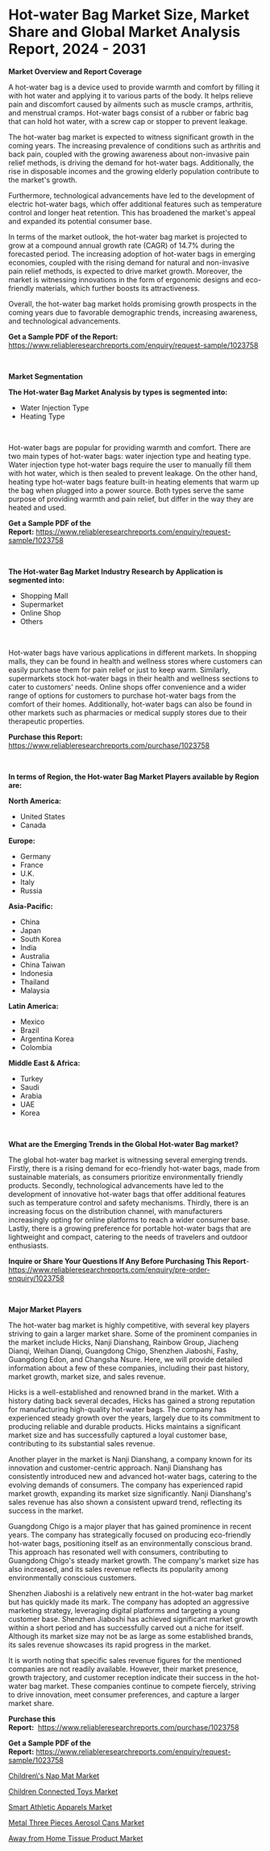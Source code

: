 <p><h1>Hot-water Bag Market Size, Market Share and Global Market Analysis Report, 2024 - 2031</h1></p><p><strong>Market Overview and Report Coverage</strong></p>
<p><p>A hot-water bag is a device used to provide warmth and comfort by filling it with hot water and applying it to various parts of the body. It helps relieve pain and discomfort caused by ailments such as muscle cramps, arthritis, and menstrual cramps. Hot-water bags consist of a rubber or fabric bag that can hold hot water, with a screw cap or stopper to prevent leakage.</p><p>The hot-water bag market is expected to witness significant growth in the coming years. The increasing prevalence of conditions such as arthritis and back pain, coupled with the growing awareness about non-invasive pain relief methods, is driving the demand for hot-water bags. Additionally, the rise in disposable incomes and the growing elderly population contribute to the market's growth.</p><p>Furthermore, technological advancements have led to the development of electric hot-water bags, which offer additional features such as temperature control and longer heat retention. This has broadened the market's appeal and expanded its potential consumer base.</p><p>In terms of the market outlook, the hot-water bag market is projected to grow at a compound annual growth rate (CAGR) of 14.7% during the forecasted period. The increasing adoption of hot-water bags in emerging economies, coupled with the rising demand for natural and non-invasive pain relief methods, is expected to drive market growth. Moreover, the market is witnessing innovations in the form of ergonomic designs and eco-friendly materials, which further boosts its attractiveness.</p><p>Overall, the hot-water bag market holds promising growth prospects in the coming years due to favorable demographic trends, increasing awareness, and technological advancements.</p></p>
<p><strong>Get a Sample PDF of the Report:</strong> <a href="https://www.reliableresearchreports.com/enquiry/request-sample/1023758">https://www.reliableresearchreports.com/enquiry/request-sample/1023758</a></p>
<p>&nbsp;</p>
<p><strong>Market Segmentation</strong></p>
<p><strong>The Hot-water Bag Market Analysis by types is segmented into:</strong></p>
<p><ul><li>Water Injection Type</li><li>Heating Type</li></ul></p>
<p>&nbsp;</p>
<p><p>Hot-water bags are popular for providing warmth and comfort. There are two main types of hot-water bags: water injection type and heating type. Water injection type hot-water bags require the user to manually fill them with hot water, which is then sealed to prevent leakage. On the other hand, heating type hot-water bags feature built-in heating elements that warm up the bag when plugged into a power source. Both types serve the same purpose of providing warmth and pain relief, but differ in the way they are heated and used.</p></p>
<p><strong>Get a Sample PDF of the Report:</strong>&nbsp;<a href="https://www.reliableresearchreports.com/enquiry/request-sample/1023758">https://www.reliableresearchreports.com/enquiry/request-sample/1023758</a></p>
<p>&nbsp;</p>
<p><strong>The Hot-water Bag Market Industry Research by Application is segmented into:</strong></p>
<p><ul><li>Shopping Mall</li><li>Supermarket</li><li>Online Shop</li><li>Others</li></ul></p>
<p>&nbsp;</p>
<p><p>Hot-water bags have various applications in different markets. In shopping malls, they can be found in health and wellness stores where customers can easily purchase them for pain relief or just to keep warm. Similarly, supermarkets stock hot-water bags in their health and wellness sections to cater to customers' needs. Online shops offer convenience and a wider range of options for customers to purchase hot-water bags from the comfort of their homes. Additionally, hot-water bags can also be found in other markets such as pharmacies or medical supply stores due to their therapeutic properties.</p></p>
<p><strong>Purchase this Report:</strong>&nbsp; <a href="https://www.reliableresearchreports.com/purchase/1023758">https://www.reliableresearchreports.com/purchase/1023758</a></p>
<p>&nbsp;</p>
<p><strong>In terms of Region, the Hot-water Bag Market Players available by Region are:</strong></p>
<p>
    <p> <strong> North America: </strong>
        <ul>
            <li>United States</li>
            <li>Canada</li>
        </ul>
        </p> 
    <p> <strong> Europe: </strong>
        <ul>
            <li>Germany</li>
            <li>France</li>
            <li>U.K.</li>
            <li>Italy</li>
            <li>Russia</li>
        </ul>
        </p> 
    <p> <strong> Asia-Pacific: </strong>
        <ul>
            <li>China</li>
            <li>Japan</li>
            <li>South Korea</li>
            <li>India</li>
            <li>Australia</li>
            <li>China Taiwan</li>
            <li>Indonesia</li>
            <li>Thailand</li>
            <li>Malaysia</li>
        </ul>
        </p> 
    <p> <strong> Latin America: </strong>
        <ul>
            <li>Mexico</li>
            <li>Brazil</li>
            <li>Argentina Korea</li>
            <li>Colombia</li>
        </ul>
        </p> 
    <p> <strong> Middle East & Africa: </strong>
        <ul>
            <li>Turkey</li>
            <li>Saudi</li>
            <li>Arabia</li>
            <li>UAE</li>
            <li>Korea</li>
        </ul>
    </p>
    </p>
<p>&nbsp;</p>
<p><strong>What are the Emerging Trends in the Global Hot-water Bag market?</strong></p>
<p><p>The global hot-water bag market is witnessing several emerging trends. Firstly, there is a rising demand for eco-friendly hot-water bags, made from sustainable materials, as consumers prioritize environmentally friendly products. Secondly, technological advancements have led to the development of innovative hot-water bags that offer additional features such as temperature control and safety mechanisms. Thirdly, there is an increasing focus on the distribution channel, with manufacturers increasingly opting for online platforms to reach a wider consumer base. Lastly, there is a growing preference for portable hot-water bags that are lightweight and compact, catering to the needs of travelers and outdoor enthusiasts.</p></p>
<p><strong>Inquire or Share Your Questions If Any Before Purchasing This Report</strong>- <a href="https://www.reliableresearchreports.com/enquiry/pre-order-enquiry/1023758">https://www.reliableresearchreports.com/enquiry/pre-order-enquiry/1023758</a></p>
<p>&nbsp;</p>
<p><strong>Major Market Players</strong></p>
<p><p>The hot-water bag market is highly competitive, with several key players striving to gain a larger market share. Some of the prominent companies in the market include Hicks, Nanji Dianshang, Rainbow Group, Jiacheng Dianqi, Weihan Dianqi, Guangdong Chigo, Shenzhen Jiaboshi, Fashy, Guangdong Edon, and Changsha Nsure. Here, we will provide detailed information about a few of these companies, including their past history, market growth, market size, and sales revenue.</p><p>Hicks is a well-established and renowned brand in the market. With a history dating back several decades, Hicks has gained a strong reputation for manufacturing high-quality hot-water bags. The company has experienced steady growth over the years, largely due to its commitment to producing reliable and durable products. Hicks maintains a significant market size and has successfully captured a loyal customer base, contributing to its substantial sales revenue.</p><p>Another player in the market is Nanji Dianshang, a company known for its innovation and customer-centric approach. Nanji Dianshang has consistently introduced new and advanced hot-water bags, catering to the evolving demands of consumers. The company has experienced rapid market growth, expanding its market size significantly. Nanji Dianshang's sales revenue has also shown a consistent upward trend, reflecting its success in the market.</p><p>Guangdong Chigo is a major player that has gained prominence in recent years. The company has strategically focused on producing eco-friendly hot-water bags, positioning itself as an environmentally conscious brand. This approach has resonated well with consumers, contributing to Guangdong Chigo's steady market growth. The company's market size has also increased, and its sales revenue reflects its popularity among environmentally conscious customers.</p><p>Shenzhen Jiaboshi is a relatively new entrant in the hot-water bag market but has quickly made its mark. The company has adopted an aggressive marketing strategy, leveraging digital platforms and targeting a young customer base. Shenzhen Jiaboshi has achieved significant market growth within a short period and has successfully carved out a niche for itself. Although its market size may not be as large as some established brands, its sales revenue showcases its rapid progress in the market.</p><p>It is worth noting that specific sales revenue figures for the mentioned companies are not readily available. However, their market presence, growth trajectory, and customer reception indicate their success in the hot-water bag market. These companies continue to compete fiercely, striving to drive innovation, meet consumer preferences, and capture a larger market share.</p></p>
<p><strong>Purchase this Report:</strong>&nbsp;&nbsp;<a href="https://www.reliableresearchreports.com/purchase/1023758">https://www.reliableresearchreports.com/purchase/1023758</a></p>
<p></p>
<p><strong>Get a Sample PDF of the Report:</strong>&nbsp;<a href="https://www.reliableresearchreports.com/enquiry/request-sample/1023758">https://www.reliableresearchreports.com/enquiry/request-sample/1023758</a></p>
<p><p><a href="https://github.com/mauripalmi/Market-Research-Report-List-1/blob/main/childrens-nap-mat-market.md">Children\'s Nap Mat Market</a></p><p><a href="https://github.com/nathandecarvalho/Market-Research-Report-List-1/blob/main/children-connected-toys-market.md">Children Connected Toys Market</a></p><p><a href="https://github.com/markusgodoy/Market-Research-Report-List-1/blob/main/smart-athletic-apparels-market.md">Smart Athletic Apparels Market</a></p><p><a href="https://github.com/julyju69/Market-Research-Report-List-1/blob/main/metal-three-pieces-aerosol-cans-market.md">Metal Three Pieces Aerosol Cans Market</a></p><p><a href="https://github.com/joannesouthgate/Market-Research-Report-List-1/blob/main/away-from-home-tissue-product-market.md">Away from Home Tissue Product Market</a></p></p>